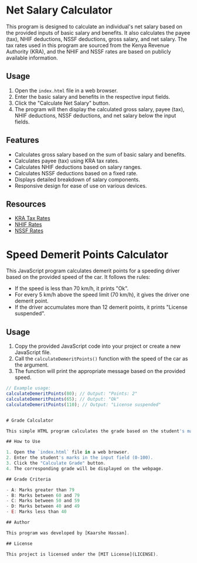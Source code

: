 # Net Salary Calculator

This program is designed to calculate an individual's net salary based on the provided inputs of basic salary and benefits. It also calculates the payee (tax), NHIF deductions, NSSF deductions, gross salary, and net salary. The tax rates used in this program are sourced from the Kenya Revenue Authority (KRA), and the NHIF and NSSF rates are based on publicly available information.

## Usage

1. Open the `index.html` file in a web browser.
2. Enter the basic salary and benefits in the respective input fields.
3. Click the "Calculate Net Salary" button.
4. The program will then display the calculated gross salary, payee (tax), NHIF deductions, NSSF deductions, and net salary below the input fields.

## Features



- Calculates gross salary based on the sum of basic salary and benefits.
- Calculates payee (tax) using KRA tax rates.
- Calculates NHIF deductions based on salary ranges.
- Calculates NSSF deductions based on a fixed rate.
- Displays detailed breakdown of salary components.
- Responsive design for ease of use on various devices.

## Resources


- [KRA Tax Rates](https://www.kra.go.ke/en/individual/calculate-tax/calculating-tax/paye)
- [NHIF Rates](https://www.aren.co.ke/payroll/taxrates.htm)
- [NSSF Rates](https://www.aren.co.ke/payroll/taxrates.htm)



# Speed Demerit Points Calculator

This JavaScript program calculates demerit points for a speeding driver based on the provided speed of the car. It follows the rules:

- If the speed is less than 70 km/h, it prints "Ok".
- For every 5 km/h above the speed limit (70 km/h), it gives the driver one demerit point.
- If the driver accumulates more than 12 demerit points, it prints "License suspended".

## Usage

1. Copy the provided JavaScript code into your project or create a new JavaScript file.
2. Call the `calculateDemeritPoints()` function with the speed of the car as the argument.
3. The function will print the appropriate message based on the provided speed.

```javascript
// Example usage:
calculateDemeritPoints(80); // Output: "Points: 2"
calculateDemeritPoints(65); // Output: "Ok"
calculateDemeritPoints(110); // Output: "License suspended"


# Grade Calculator

This simple HTML program calculates the grade based on the student's marks.

## How to Use

1. Open the `index.html` file in a web browser.
2. Enter the student's marks in the input field (0-100).
3. Click the "Calculate Grade" button.
4. The corresponding grade will be displayed on the webpage.

## Grade Criteria

- A: Marks greater than 79
- B: Marks between 60 and 79
- C: Marks between 50 and 59
- D: Marks between 40 and 49
- E: Marks less than 40

## Author

This program was developed by [Kaarshe Hassan].

## License

This project is licensed under the [MIT License](LICENSE).